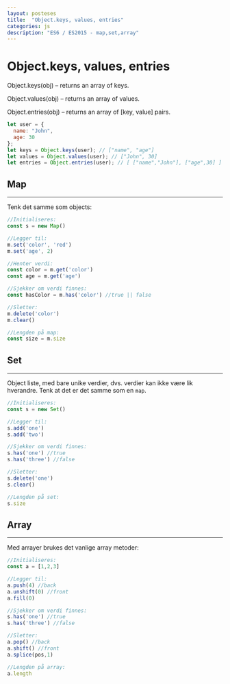 ```yaml
---
layout: posteses
title:  "Object.keys, values, entries"
categories: js
description: "ES6 / ES2015 - map,set,array"
---
```

Object.keys, values, entries
======

Object.keys(obj) – returns an array of keys.

Object.values(obj) – returns an array of values.

Object.entries(obj) – returns an array of [key, value] pairs.

```javascript
let user = {
  name: "John",
  age: 30
};
let keys = Object.keys(user); // ["name", "age"]
let values = Object.values(user); // ["John", 30]
let entries = Object.entries(user); // [ ["name","John"], ["age",30] ]
```

Map
------
---

Tenk det samme som objects:
```javascript
//Initialiseres:
const s = new Map()

//Legger til:
m.set('color', 'red')
m.set('age', 2)

//Henter verdi:
const color = m.get('color')
const age = m.get('age')

//Sjekker om verdi finnes:
const hasColor = m.has('color') //true || false

//Sletter:
m.delete('color')
m.clear()

//Lengden på map:
const size = m.size
```


Set
------
---

Object liste, med bare unike verdier, dvs. verdier kan ikke være lik hverandre.
Tenk at det er det samme som en `map`.
```javascript
//Initialiseres:
const s = new Set()

//Legger til:
s.add('one')
s.add('two')

//Sjekker om verdi finnes:
s.has('one') //true
s.has('three') //false

//Sletter:
s.delete('one')
s.clear()

//Lengden på set:
s.size
```

Array
------
---

Med arrayer brukes det vanlige array metoder:
```javascript
//Initialiseres:
const a = [1,2,3]

//Legger til:
a.push(4) //back
a.unshift(0) //front
a.fill(0)

//Sjekker om verdi finnes:
s.has('one') //true
s.has('three') //false

//Sletter:
a.pop() //back
a.shift() //front
a.splice(pos,1)

//Lengden på array:
a.length
```
